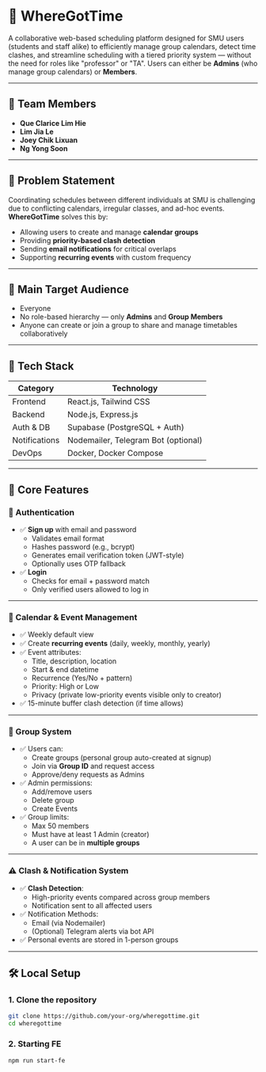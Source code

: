 # 📅 WhereGotTime

A collaborative web-based scheduling platform designed for SMU users (students and staff alike) to efficiently manage group calendars, detect time clashes, and streamline scheduling with a tiered priority system — without the need for roles like "professor" or "TA". Users can either be **Admins** (who manage group calendars) or **Members**.

---

## 👥 Team Members

- **Que Clarice Lim Hie**
- **Lim Jia Le**
- **Joey Chik Lixuan**
- **Ng Yong Soon**

---

## 🧠 Problem Statement

Coordinating schedules between different individuals at SMU is challenging due to conflicting calendars, irregular classes, and ad-hoc events. **WhereGotTime** solves this by:

- Allowing users to create and manage **calendar groups**
- Providing **priority-based clash detection**
- Sending **email notifications** for critical overlaps
- Supporting **recurring events** with custom frequency

---

## 🎯 Main Target Audience

- Everyone
- No role-based hierarchy — only **Admins** and **Group Members**
- Anyone can create or join a group to share and manage timetables collaboratively

---

## 🔧 Tech Stack

| Category      | Technology                          |
| ------------- | ----------------------------------- |
| Frontend      | React.js, Tailwind CSS              |
| Backend       | Node.js, Express.js                 |
| Auth & DB     | Supabase (PostgreSQL + Auth)        |
| Notifications | Nodemailer, Telegram Bot (optional) |
| DevOps        | Docker, Docker Compose              |

---

## 🧩 Core Features

### 🔐 Authentication

- ✅ **Sign up** with email and password
  - Validates email format
  - Hashes password (e.g., bcrypt)
  - Generates email verification token (JWT-style)
  - Optionally uses OTP fallback
- ✅ **Login**
  - Checks for email + password match
  - Only verified users allowed to log in

---

### 📅 Calendar & Event Management

- ✅ Weekly default view
- ✅ Create **recurring events** (daily, weekly, monthly, yearly)
- ✅ Event attributes:
  - Title, description, location
  - Start & end datetime
  - Recurrence (Yes/No + pattern)
  - Priority: High or Low
  - Privacy (private low-priority events visible only to creator)
- ✅ 15-minute buffer clash detection (if time allows)

---

### 👥 Group System

- ✅ Users can:
  - Create groups (personal group auto-created at signup)
  - Join via **Group ID** and request access
  - Approve/deny requests as Admins
- ✅ Admin permissions:
  - Add/remove users
  - Delete group
  - Create Events
- ✅ Group limits:
  - Max 50 members
  - Must have at least 1 Admin (creator)
  - A user can be in **multiple groups**

---

### ⚠️ Clash & Notification System

- ✅ **Clash Detection**:
  - High-priority events compared across group members
  - Notification sent to all affected users
- ✅ Notification Methods:
  - Email (via Nodemailer)
  - (Optional) Telegram alerts via bot API
- ✅ Personal events are stored in 1-person groups

---

## 🛠 Local Setup

### 1. Clone the repository

```bash
git clone https://github.com/your-org/wheregottime.git
cd wheregottime
```

### 2. Starting FE

```bash
npm run start-fe
```
